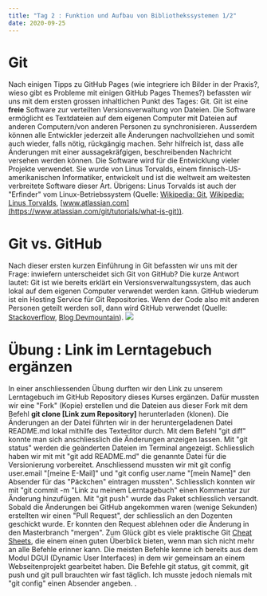 ```yaml
---
title: "Tag 2 : Funktion und Aufbau von Bibliothekssystemen 1/2"
date: 2020-09-25
---
```


# Git
Nach einigen Tipps zu GitHub Pages (wie integriere ich Bilder in der Praxis?, wieso gibt es Probleme mit einigen GitHub Pages Themes?) befassten wir uns mit dem ersten grossen inhaltlichen Punkt des Tages: Git. Git ist eine **freie** Software zur verteilten Versionsverwaltung von Dateien. Die Software ermöglicht es Textdateien auf dem eigenen Computer mit Dateien auf anderen Computern/von anderen Personen zu synchronisieren. Ausserdem können alle Entwickler jederzeit alle Änderungen nachvollziehen und somit auch wieder, falls nötig, rückgängig machen. Sehr hilfreich ist, dass alle Änderungen mit einer aussagekräfgigen, beschreibenden Nachricht versehen werden können. Die Software wird für die Entwicklung vieler Projekte verwendet. Sie wurde von Linus Torvalds, einem finnisch-US-amerikanischen Informatiker, entwickelt und ist die weltweit am weitesten verbreitete Software dieser Art. Übrigens: Linus Torvalds ist auch der "Erfinder" vom Linux-Betriebssystem  (Quelle: [Wikipedia: Git](https://de.wikipedia.org/wiki/Git), [Wikipedia: Linus Torvalds](https://de.wikipedia.org/wiki/Linus_Torvalds), [www.atlassian.com](https://www.atlassian.com/git/tutorials/what-is-git)).
# Git vs. GitHub
Nach dieser ersten kurzen Einführung in Git befassten wir uns mit der Frage:  inwiefern unterscheidet sich Git von GitHub? Die kurze Antwort lautet: Git ist wie bereits erklärt ein Versionsverwaltungssystem, das auch lokal auf dem eigenen Computer verwendet werden kann. GitHub wiederum ist ein Hosting Service für Git Repositories. Wenn der Code also mit anderen Personen geteilt werden soll, dann wird GitHub verwendet (Quelle: [Stackoverflow](https://stackoverflow.com/questions/13321556/difference-between-git-and-github), [Blog Devmountain](https://blog.devmountain.com/git-vs-github-whats-the-difference/)).
![]({{site.baseurl}}/images/GitvsGitHub.jpg)
# Übung : Link im Lerntagebuch ergänzen
In einer anschliessenden Übung durften wir den Link zu unserem Lerntagebuch im GitHub Repository dieses Kurses ergänzen. Dafür mussten wir eine "Fork" (Kopie) erstellen und die Dateien aus dieser Fork mit dem Befehl **git clone [Link zum Repository]** herunterladen (klonen). Die Änderungen an der Datei führten wir in der heruntergeladenen Datei README.md lokal mithilfe des Texteditor durch. Mit dem Befehl "git diff" konnte man sich anschliesslich die Änderungen anzeigen lassen. Mit "git status" werden die geänderten Dateien im Terminal angezeigt. Schliesslich haben wir mit mit "git add README.md" die genannte Datei für die Versionierung vorbereitet. Anschliessend mussten wir mit git config user.email "[meine E-Mail]" und "git config user.name "[mein Name]" den Absender für das "Päckchen" eintragen mussten". Schliesslich konnten wir mit "git commit -m "Link zu meinem Lerntagebuch" einen Kommentar zur Änderung hinzufügen. Mit "git push" wurde das Paket schliesslich versandt. Sobald die Änderungen bei GitHub angekommen waren (wenige Sekunden) erstellten wir einen "Pull Request", der schliesslich an den Dozenten geschickt wurde. Er konnten den Request ablehnen oder die Änderung in den Masterbranch "mergen".
Zum Glück gibt es viele praktische Git [Cheat Sheets](https://training.github.com/downloads/github-git-cheat-sheet/), die einem einen guten Überblick bieten, wenn man sich nicht mehr an alle Befehle erinner kann. Die meisten Befehle kenne ich bereits aus dem Modul DGUI (Dynamic User Interfaces) in dem wir gemeinsam an einem Webseitenprojekt gearbeitet haben. Die Befehle git status, git commit, git push und git pull brauchten wir fast täglich. Ich musste jedoch niemals mit "git config" einen Absender angeben.
.
